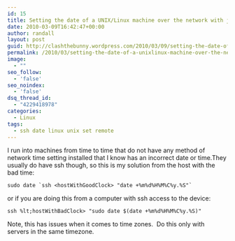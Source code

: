 ```yaml
---
id: 15
title: Setting the date of a UNIX/Linux machine over the network with just ssh
date: 2010-03-09T16:42:47+00:00
author: randall
layout: post
guid: http://clashthebunny.wordpress.com/2010/03/09/setting-the-date-of-a-unixlinux-machine-over-the-network-with-just-ssh/
permalink: /2010/03/setting-the-date-of-a-unixlinux-machine-over-the-network-with-just-ssh/
image:
  - ""
seo_follow:
  - 'false'
seo_noindex:
  - 'false'
dsq_thread_id:
  - "4229418978"
categories:
  - Linux
tags:
  - ssh date linux unix set remote
---
```

I run into machines from time to time that do not have any method of network time setting installed that I know has an incorrect date or time.<!--more-->They usually do have ssh though, so this is my solution from the host with the bad time:


  
`` sudo date `ssh <hostWithGoodClock> "date +%m%d%H%M%C%y.%S"` ``
  
or if you are doing this from a computer with ssh access to the device:
  
`ssh %lt;hostWithBadClock> "sudo date $(date +%m%d%H%M%C%y.%S)"`

Note, this has issues when it comes to time zones.  Do this only with servers in the same timezone.
